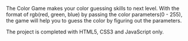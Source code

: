 The Color Game makes your color guessing skills to next level. With the format of rgb(red, green, blue) by passing the color parameters(0 - 255), the game will help you to guess the color by figuring out the parameters.

The project is completed with HTML5, CSS3 and JavaScript only.